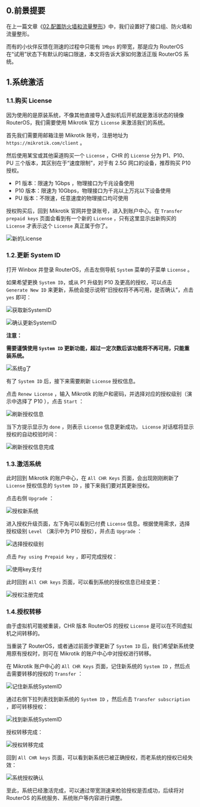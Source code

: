## 0.前景提要

在上一篇文章《[02.配置防火墙和流量整形](./02.配置防火墙和流量整形.md)》中，我们设置好了接口组、防火墙和流量整形。  

而有的小伙伴反馈在测速的过程中只能有 `1Mbps` 的带宽，那是应为 RouterOS 在“试用”状态下有默认的端口限速，本文将告诉大家如何激活正版 RouterOS 系统。

## 1.系统激活

### 1.1.购买 License

因为使用的是原装系统，不像其他直接导入虚拟机后开机就是激活状态的镜像 RouterOS，我们需要使用 Mikrotik 官方 `License` 来激活我们的系统。  

首先我们需要用邮箱注册 Mikrotik 账号，注册地址为 `https://mikrotik.com/client` 。

然后使用某宝或其他渠道购买一个 `License` ，CHR 的 `License` 分为 P1、P10、PU 三个版本，其区别在于“速度限制”，对于有 2.5G 网口的设备，推荐购买 P10 授权。

- P1 版本：限速为 1Gbps ，物理接口为千兆设备使用
- P10 版本：限速为 10Gbps，物理接口为千兆以上万兆以下设备使用
- PU 版本：不限速，任意速度的物理接口均可使用

授权购买后，回到 Mikrotik 官网并登录账号，进入到账户中心。在 `Transfer prepaid keys` 页面会看到有一个新的 `License` ，只有这里显示出新购买的 `License` 才表示这个 `License` 真正属于你了。

![新的License](img/p03/buy_new_license.png)

### 1.2.更新 System ID

打开 Winbox 并登录 RouterOS，点击左侧导航 `System` 菜单的子菜单 `License` 。  

如果希望更换 `System ID`，或从 P1 升级到 P10 及更高的授权，可以点击 `Generate New ID` 来更新，系统会提示说明“旧授权将不再可用，是否确认”，点击 `yes` 即可：

![获取新SystemID](img/p03/new_system_id.png)

![确认更新SystemID](img/p03/confirm_new_system_id.png)

**注意：**   

**需要谨慎使用 `System ID` 更新功能，超过一定次数后该功能将不再可用，只能重装系统。**  

![系统g了](img/p03/system_g.png)

有了 `System ID` 后，接下来需要刷新 `License` 授权信息。  

点击 `Renew License` ，输入 Mikrotik 的账户和密码，并选择对应的授权级别（演示中选择了 P10 ），点击 `Start` ： 

![刷新授权信息](img/p03/renew_license.png)

当下方提示显示为 `done` ，则表示 `License` 信息更新成功， `License` 对话框将显示授权的自动校验时间：

![刷新授权信息完成](img/p03/renew_license_done.png)

### 1.3.激活系统

此时回到 Mikrotik 的账户中心，在 `All CHR Keys` 页面，会出现刚刚刷新了 `License` 授权信息的 `System ID` ，接下来我们要对其更新授权。  

点击右侧 `Upgrade` ：

![授权新系统](img/p03/license_new_system.png)

进入授权升级页面，左下角可以看到已付费 `License` 信息。根据使用需求，选择授权级别 `Level` （演示中为 P10 授权），并点击 `Upgrade` ：

![选择授权级别](img/p03/choose_level.png)

点击 `Pay using Prepaid key` ，即可完成授权：

![使用key支付](img/p03/pay_with_key.png)

此时回到 `All CHR keys` 页面，可以看到系统的授权信息已经变更：

![授权注册完成](img/p03/system_licensed.png)

### 1.4.授权转移

由于虚拟机可能被重装，CHR 版本 RouterOS 的授权 `License` 是可以在不同虚拟机之间转移的。  

当重装了 RouterOS，或者通过前面步骤更新了 `System ID` 后，我们希望新系统使用原有授权时，则可在 Mikrotik 的账户中心中对授权进行转移。  

在 Mikrotik 账户中心的 `All CHR Keys` 页面，记住新系统的 `System ID` ，然后点击需要转移的授权的 `Transfer` ：

![记住新系统SystemID](img/p03/find_new_system_id.png)

通过右侧下拉列表找到新系统的 `System ID` ，然后点击 `Transfer subscription` ，即可转移授权：

![找到新系统SystemID](img/p03/choose_new_system_id.png)

授权转移完成：  

![授权转移完成](img/p03/license_transfer_done.png)

回到 `All CHR keys` 页面，可以看到新系统已被正确授权，而老系统的授权已经失效：

![系统授权确认](img/p03/check_new_system_license.png)

至此，系统已经激活完成，可以通过带宽测速来检验授权是否成功，后续将对 RouterOS 的系统服务、系统账户等内容进行调整。  
